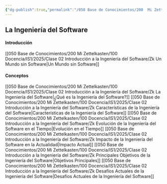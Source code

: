 ```yaml
---
{"dg-publish":true,"permalink":"/050 Base de Conocimientos/200  Mi Zettelkasten/100 Docencia/IS1/2025/Clase 02 Introducción a la Ingeniería del Software/Zk !MOC Introducción a la Ingeniería del Software/","title":["MOC Introducción a la Ingeniería del Software"],"tags":["ingenieríaDelSoftware"]}
---
```


## La Ingeniería del Software
#### Introducción
[[050 Base de Conocimientos/200  Mi Zettelkasten/100 Docencia/IS1/2025/Clase 02 Introducción a la Ingeniería del Software/Zk Un Mundo sin Software\|Un Mundo sin Software]]

#### Conceptos
[[050 Base de Conocimientos/200  Mi Zettelkasten/100 Docencia/IS1/2025/Clase 02 Introducción a la Ingeniería del Software/Zk La Ingeniería del Software\|¿Qué es la Ingeniería del Software?]]
[[050 Base de Conocimientos/200  Mi Zettelkasten/100 Docencia/IS1/2025/Clase 02 Introducción a la Ingeniería del Software/Zk Características de la Ingeniería del Software\|Características de la Ingeniería del Software]]
[[050 Base de Conocimientos/200  Mi Zettelkasten/100 Docencia/IS1/2025/Clase 02 Introducción a la Ingeniería del Software/Zk Evolución de la Ingeniería del Software en el Tiempo\|Evolución en el Tiempo]]
[[050 Base de Conocimientos/200  Mi Zettelkasten/100 Docencia/IS1/2025/Clase 02 Introducción a la Ingeniería del Software/Zk Impacto de la Ingeniería del Software en la Actualidad\|Impacto Actual]]
[[050 Base de Conocimientos/200  Mi Zettelkasten/100 Docencia/IS1/2025/Clase 02 Introducción a la Ingeniería del Software/Zk Principales Objetivos de la Ingeniería del Software\|Objetivos Principales]]
[[050 Base de Conocimientos/200  Mi Zettelkasten/100 Docencia/IS1/2025/Clase 02 Introducción a la Ingeniería del Software/Zk Desafíos Actuales de la Ingeniería del Software\|Desafíos Actuales de la Ingeniería del Software]]